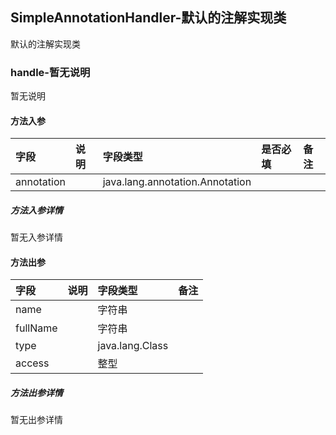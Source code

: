 ## SimpleAnnotationHandler-默认的注解实现类

默认的注解实现类

### handle-暂无说明

暂无说明

#### 方法入参

| 字段 | 说明 | 字段类型 | 是否必填 | 备注 |
|:---|:---|:---|:---|:----|
| annotation |  | java.lang.annotation.Annotation |  |  |

##### 方法入参详情

暂无入参详情

#### 方法出参

| 字段 | 说明 | 字段类型 | 备注 |
|:---|:---|:---|:---|
| name |  | 字符串 |   |
| fullName |  | 字符串 |   |
| type |  | java.lang.Class |   |
| access |  | 整型 |   |

##### 方法出参详情

暂无出参详情




